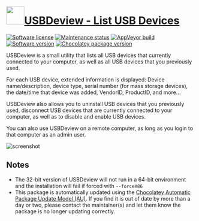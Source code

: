 # [<img src="https://cdn.jsdelivr.net/gh/dgalbraith/chocolatey-packages@75270d34d3938b0270530f92c038b52aedefe76c/icons/usbdeview.png" width="48" height="48"/>USBDeview - List USB Devices](https://chocolatey.org/packages/usbdeview)

[![Software license](https://img.shields.io/badge/license-freeware-orange)](https://www.nirsoft.net/utils/usb_devices_view.html)
[![Maintenance status](https://img.shields.io/badge/maintained%3F-yes-green.svg)](https://gitHub.com/dgalbraith/chocolatey-packages/graphs/commit-activity)
[![AppVeyor build](https://img.shields.io/appveyor/ci/dgalbraith/chocolatey-packages)](https://ci.appveyor.com/project/dgalbraith/chocolatey-packages)
[![Software version](https://img.shields.io/badge/Source-v3.07-blue.svg)](https://www.nirsoft.net/utils/usb_devices_view.html)
[![Chocolatey package version](https://img.shields.io/chocolatey/v/usbdeview?label=Chocolatey)](https://chocolatey.org/packages/usbdeview)

USBDeview is a small utility that lists all USB devices that currently connected to your computer, as well as all USB devices that you previously used.

For each USB device, extended information is displayed: Device name/description, device type, serial number (for mass storage devices), the date/time that device was added, VendorID, ProductID, and more...

USBDeview also allows you to uninstall USB devices that you previously used, disconnect USB devices that are currently connected to your computer, as well as to disable and enable USB devices.

You can also use USBDeview on a remote computer, as long as you login to that computer as an admin user.

![screenshot](https://cdn.jsdelivr.net/gh/dgalbraith/chocolatey-packages@3d80afd75d41ce3f21b745e4de24d91b81738d59/automatic/usbdeview/screenshot.png)

## Notes

* The 32-bit version of USBDeview will not run in a 64-bit environment and the installation will fail if forced with `--forceX86`
* This package is automatically updated using the [Chocolatey Automatic Package Update Model (AU)](https://github.com/majkinetor/au/blob/master/README.md).
  If you find it is out of date by more than a day or two, please contact the maintainer(s) and let them know the package is no longer updating correctly.
